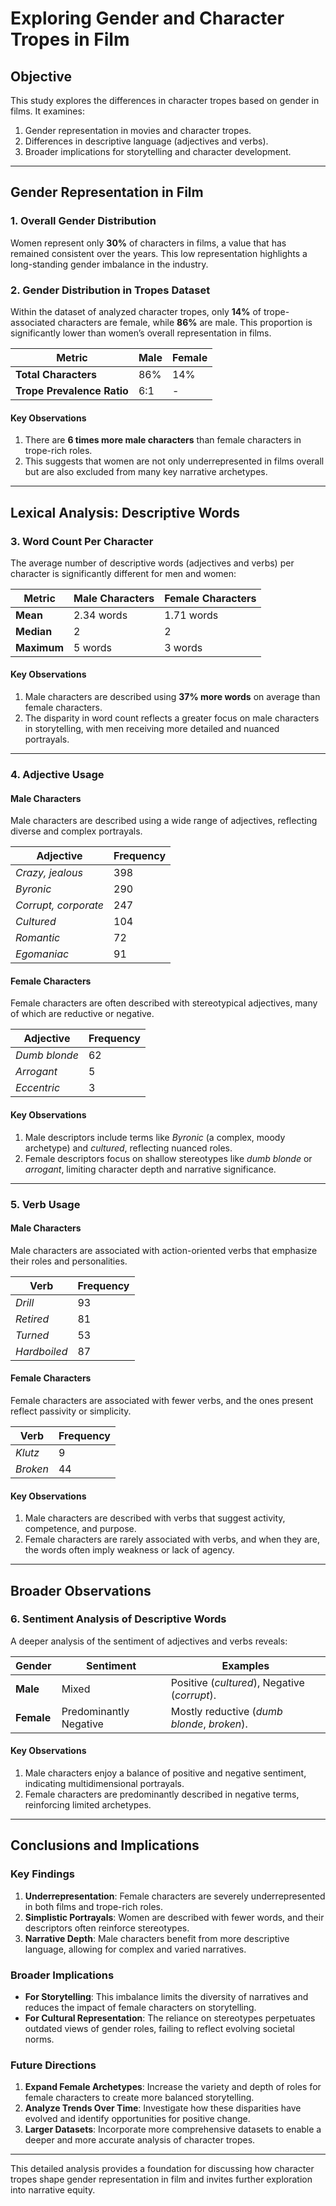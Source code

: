# **Exploring Gender and Character Tropes in Film**  

## **Objective**  
This study explores the differences in character tropes based on gender in films. It examines:  
1. Gender representation in movies and character tropes.  
2. Differences in descriptive language (adjectives and verbs).  
3. Broader implications for storytelling and character development.  

---

## **Gender Representation in Film**  

### **1. Overall Gender Distribution**  
Women represent only **30%** of characters in films, a value that has remained consistent over the years. This low representation highlights a long-standing gender imbalance in the industry.  

### **2. Gender Distribution in Tropes Dataset**  
Within the dataset of analyzed character tropes, only **14%** of trope-associated characters are female, while **86%** are male. This proportion is significantly lower than women’s overall representation in films.  

| **Metric**                 | **Male** | **Female** |
|----------------------------|----------|------------|
| **Total Characters**       | 86%      | 14%        |
| **Trope Prevalence Ratio** | 6:1      | -          |

#### **Key Observations**  
1. There are **6 times more male characters** than female characters in trope-rich roles.  
2. This suggests that women are not only underrepresented in films overall but are also excluded from many key narrative archetypes.  

---

## **Lexical Analysis: Descriptive Words**  

### **3. Word Count Per Character**  
The average number of descriptive words (adjectives and verbs) per character is significantly different for men and women:  

| **Metric**            | **Male Characters** | **Female Characters** |
|------------------------|---------------------|------------------------|
| **Mean**              | 2.34 words         | 1.71 words            |
| **Median**            | 2                  | 2                     |
| **Maximum**           | 5 words            | 3 words               |

#### **Key Observations**  
1. Male characters are described using **37% more words** on average than female characters.  
2. The disparity in word count reflects a greater focus on male characters in storytelling, with men receiving more detailed and nuanced portrayals.  

---

### **4. Adjective Usage**  

#### **Male Characters**  
Male characters are described using a wide range of adjectives, reflecting diverse and complex portrayals.  

| **Adjective**          | **Frequency** |
|-------------------------|---------------|
| *Crazy, jealous*       | 398           |
| *Byronic*              | 290           |
| *Corrupt, corporate*   | 247           |
| *Cultured*             | 104           |
| *Romantic*             | 72            |
| *Egomaniac*            | 91            |

#### **Female Characters**  
Female characters are often described with stereotypical adjectives, many of which are reductive or negative.  

| **Adjective**          | **Frequency** |
|-------------------------|---------------|
| *Dumb blonde*          | 62            |
| *Arrogant*             | 5             |
| *Eccentric*            | 3             |

#### **Key Observations**  
1. Male descriptors include terms like *Byronic* (a complex, moody archetype) and *cultured*, reflecting nuanced roles.  
2. Female descriptors focus on shallow stereotypes like *dumb blonde* or *arrogant*, limiting character depth and narrative significance.  

---

### **5. Verb Usage**  

#### **Male Characters**  
Male characters are associated with action-oriented verbs that emphasize their roles and personalities.  

| **Verb**         | **Frequency** |
|-------------------|---------------|
| *Drill*          | 93            |
| *Retired*        | 81            |
| *Turned*         | 53            |
| *Hardboiled*     | 87            |

#### **Female Characters**  
Female characters are associated with fewer verbs, and the ones present reflect passivity or simplicity.  

| **Verb**         | **Frequency** |
|-------------------|---------------|
| *Klutz*          | 9             |
| *Broken*         | 44            |

#### **Key Observations**  
1. Male characters are described with verbs that suggest activity, competence, and purpose.  
2. Female characters are rarely associated with verbs, and when they are, the words often imply weakness or lack of agency.  

---

## **Broader Observations**  

### **6. Sentiment Analysis of Descriptive Words**  
A deeper analysis of the sentiment of adjectives and verbs reveals:  

| **Gender** | **Sentiment**      | **Examples**                 |
|------------|--------------------|------------------------------|
| **Male**   | Mixed              | Positive (*cultured*), Negative (*corrupt*). |
| **Female** | Predominantly Negative | Mostly reductive (*dumb blonde*, *broken*). |

#### **Key Observations**  
1. Male characters enjoy a balance of positive and negative sentiment, indicating multidimensional portrayals.  
2. Female characters are predominantly described in negative terms, reinforcing limited archetypes.  

---

## **Conclusions and Implications**  

### **Key Findings**  
1. **Underrepresentation**: Female characters are severely underrepresented in both films and trope-rich roles.  
2. **Simplistic Portrayals**: Women are described with fewer words, and their descriptors often reinforce stereotypes.  
3. **Narrative Depth**: Male characters benefit from more descriptive language, allowing for complex and varied narratives.  

### **Broader Implications**  
- **For Storytelling**: This imbalance limits the diversity of narratives and reduces the impact of female characters on storytelling.  
- **For Cultural Representation**: The reliance on stereotypes perpetuates outdated views of gender roles, failing to reflect evolving societal norms.  

### **Future Directions**  
1. **Expand Female Archetypes**: Increase the variety and depth of roles for female characters to create more balanced storytelling.  
2. **Analyze Trends Over Time**: Investigate how these disparities have evolved and identify opportunities for positive change.  
3. **Larger Datasets**: Incorporate more comprehensive datasets to enable a deeper and more accurate analysis of character tropes.  

---

This detailed analysis provides a foundation for discussing how character tropes shape gender representation in film and invites further exploration into narrative equity. 